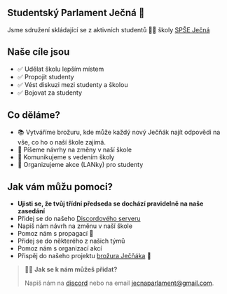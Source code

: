 ## Studentský Parlament Ječná 🌾
Jsme sdružení skládající se z aktivních studentů 👨‍🎓 školy [SPŠE Ječná](https://www.spsejecna.cz/)
## Naše cíle jsou
- ✅ Udělat školu lepším místem
- ✅ Propojit studenty
- ✅ Vést diskuzi mezi studenty a školou
- ✅ Bojovat za studenty

## Co děláme?
- 📚 Vytváříme brožuru, kde může každý nový Ječňák najít odpovědi na vše, co ho o naší škole zajímá.
- 📝 Píšeme návrhy na změny v naší škole
- 📧 Komunikujeme s vedením školy
- 📅 Organizujeme akce (LANky) pro studenty

## Jak vám můžu pomoci?
- **Ujisti se, že tvůj třídní předseda se dochází pravidelně na naše zasedání**
- Přidej se do našeho [Discordového serveru](https://discord.gg/KkdNSGdSv9)
- Napiš nám návrh na změnu v naší škole
- Pomoz nám s propagací 📣
- Přidej se do některého z našich týmů
- Pomoz nám s organizací akcí
- Přispěj do našeho projektu [brožura Ječňáka](https://github.com/Studentsky-Parlament-Jecna/Brozura) 📕

>👩‍💻 **Jak se k nám můžeš přidat?**
>
>Napiš nám na [discord](https://discord.gg/KkdNSGdSv9) nebo na email jecnaparlament@gmail.com.
